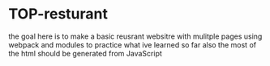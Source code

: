 # TOP-resturant

the goal here is to make a basic reusrant websitre with mulitple pages using webpack and modules to practice what ive learned so far
also the most of the html should be generated from JavaScript 
